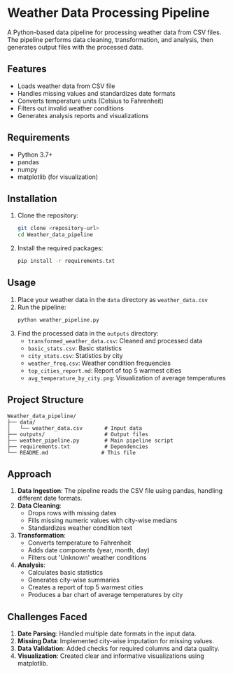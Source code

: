 # Weather Data Processing Pipeline

A Python-based data pipeline for processing weather data from CSV files. The pipeline performs data cleaning, transformation, and analysis, then generates output files with the processed data.

## Features

- Loads weather data from CSV file
- Handles missing values and standardizes date formats
- Converts temperature units (Celsius to Fahrenheit)
- Filters out invalid weather conditions
- Generates analysis reports and visualizations

## Requirements

- Python 3.7+
- pandas
- numpy
- matplotlib (for visualization)

## Installation

1. Clone the repository:
   ```bash
   git clone <repository-url>
   cd Weather_data_pipeline
   ```

2. Install the required packages:
   ```bash
   pip install -r requirements.txt
   ```

## Usage

1. Place your weather data in the `data` directory as `weather_data.csv`
2. Run the pipeline:
   ```bash
   python weather_pipeline.py
   ```
3. Find the processed data in the `outputs` directory:
   - `transformed_weather_data.csv`: Cleaned and processed data
   - `basic_stats.csv`: Basic statistics
   - `city_stats.csv`: Statistics by city
   - `weather_freq.csv`: Weather condition frequencies
   - `top_cities_report.md`: Report of top 5 warmest cities
   - `avg_temperature_by_city.png`: Visualization of average temperatures

## Project Structure

```
Weather_data_pipeline/
├── data/
│   └── weather_data.csv       # Input data
├── outputs/                   # Output files
├── weather_pipeline.py        # Main pipeline script
├── requirements.txt           # Dependencies
└── README.md                 # This file
```

## Approach

1. **Data Ingestion**: The pipeline reads the CSV file using pandas, handling different date formats.
2. **Data Cleaning**:
   - Drops rows with missing dates
   - Fills missing numeric values with city-wise medians
   - Standardizes weather condition text
3. **Transformation**:
   - Converts temperature to Fahrenheit
   - Adds date components (year, month, day)
   - Filters out 'Unknown' weather conditions
4. **Analysis**:
   - Calculates basic statistics
   - Generates city-wise summaries
   - Creates a report of top 5 warmest cities
   - Produces a bar chart of average temperatures by city

## Challenges Faced

1. **Date Parsing**: Handled multiple date formats in the input data.
2. **Missing Data**: Implemented city-wise imputation for missing values.
3. **Data Validation**: Added checks for required columns and data quality.
4. **Visualization**: Created clear and informative visualizations using matplotlib.
